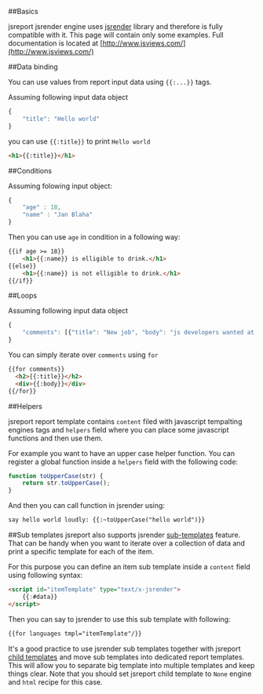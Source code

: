 

##Basics

jsreport jsrender engine uses [jsrender](http://www.jsviews.com/) library and therefore is fully compatible with it. This page will contain only some examples. Full documentation is located at [http://www.jsviews.com/](http://www.jsviews.com/)

##Data binding

You can use values from report input data using `{{:...}}` tags.

Assuming following input data object
```js
{
    "title": "Hello world"
}
```

you can use `{{:title}}` to print `Hello world`
```html
<h1>{{:title}}</h1>
```
##Conditions

Assuming folowing input object:
```js
{
    "age" : 18,
    "name" : "Jan Blaha"
}
```

Then you can use `age` in condition in a following way:
```html
{{if age >= 18}}
    <h1>{{:name}} is elligible to drink.</h1>
{{else}}
    <h1>{{:name}} is not elligible to drink.</h1>
{{/if}}
```

##Loops

Assuming following input data object
```js
{
    "comments": [{"title": "New job", "body": "js developers wanted at... " }]
}
```

You can simply iterate over `comments` using `for`
```html
{{for comments}}
  <h2>{{:title}}</h2>
  <div>{{:body}}</div>
{{/for}}
```

##Helpers

jsreport report template contains `content` filed with javascript tempalting engines tags and `helpers` field where you can place some javascript functions and then use them.

For example you want to have an upper case helper function. You can register a global function inside a `helpers` field with the following code:

```javascript
function toUpperCase(str) {
    return str.toUpperCase();
}
```

And then you can call function in jsrender using:
```html
say hello world loudly: {{:~toUpperCase("hello world")}}
```

##Sub templates
jsreport also supports jsrender [sub-templates](http://www.jsviews.com/#samples/jsr/composition/sub-templates) feature. That can be handy when you want to iterate over a collection of data and print a specific template for each of the item.

For this purpose you can define an item sub template inside a `content` field using following syntax:

```html
<script id="itemTemplate" type="text/x-jsrender">
    {{:#data}}
</script>
```

Then you can say to jsrender to use this sub template with following:
```html
{{for languages tmpl="itemTemplate"/}}
```

It's a good practice to use jsrender sub templates together with jsreport [child templates](https://jsreport.net/learn/child-templates) and move sub templates into dedicated report templates. This will allow you to separate big template into multiple templates and keep things clear. Note that you should set jsreport child template to `None` engine and `html` recipe for this case.



